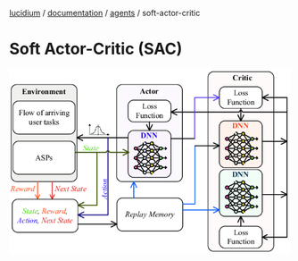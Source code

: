 [lucidium](https://github.com/theokoles7/lucidium) / [documentation](https://github.com/theokoles7/lucidium/blob/main/documentation/README.md) / [agents](../README.md) / soft-actor-critic

# Soft Actor-Critic (SAC)

<img src="../../../assets/images/soft-actor-critic_architecture.webp">